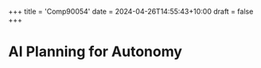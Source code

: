 +++
title = 'Comp90054'
date = 2024-04-26T14:55:43+10:00
draft = false
+++

# AI Planning for Autonomy